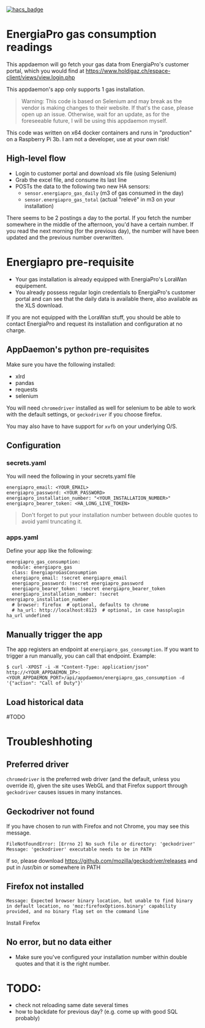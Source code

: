 [![hacs_badge](https://img.shields.io/badge/HACS-Default-41BDF5.svg?style=for-the-badge)](https://github.com/hacs/integration)

# EnergiaPro gas consumption readings
This appdaemon will go fetch your gas data from EnergiaPro's customer portal, which you would find at https://www.holdigaz.ch/espace-client/views/view.login.php

This appdaemon's app only supports 1 gas installation.

> Warning: This code is based on Selenium and may break as the vendor is making changes to their website. If that's the case, please open up an issue. Otherwise, wait for an update, as for the foreseeable future, I will be using this appdaemon myself.

This code was written on x64 docker containers and runs in "production" on a Raspberry Pi 3b. I am not a developer, use at your own risk!

## High-level flow
- Login to customer portal and download xls file (using Selenium)
- Grab the excel file, and consume its last line
- POSTs the data to the following two new HA sensors:
  - `sensor.energiapro_gas_daily` (m3 of gas consumed in the day)
  - `sensor.energiapro_gas_total` (actual "relevé" in m3 on your installation)

There seems to be 2 postings a day to the portal. If you fetch the number somewhere in the middle of the afternoon, you'd have a certain number. If you read the next morning (for the previous day), the number will have been updated and the previous number overwritten.

# Energiapro pre-requisite
- Your gas installation is already equipped with EnergiaPro's LoraWan equipement.
- You already possess regular login credentials to EnergiaPro's customer portal and can see that the daily data is available there, also available as the XLS download.

If you are not equipped with the LoraWan stuff, you should be able to contact EnergiaPro and request its installation and configuration at no charge.

## AppDaemon's python pre-requisites
Make sure you have the following installed:
- xlrd
- pandas
- requests
- selenium

You will need `chromedriver` installed as well for selenium to be able to work with the default settings, or `geckodriver` if you choose firefox.

You may also have to have support for `xvfb` on your underlying O/S.

## Configuration
### secrets.yaml
You will need the following in your secrets.yaml file

```
energiapro_email: <YOUR_EMAIL>
energiapro_password: <YOUR_PASSWORD>
energiapro_installation_number: "<YOUR_INSTALLATION_NUMBER>"
energiapro_bearer_token: <HA_LONG_LIVE_TOKEN>
```

> Don't forget to put your installation number between double quotes to avoid yaml truncating it.

### apps.yaml
Define your app like the following:

```
energiapro_gas_consumption:
  module: energiapro_gas
  class: EnergiaproGasConsumption
  energiapro_email: !secret energiapro_email
  energiapro_password: !secret energiapro_password
  energiapro_bearer_token: !secret energiapro_bearer_token
  energiapro_installation_number: !secret energiapro_installation_number
  # browser: firefox  # optional, defaults to chrome
  # ha_url: http://localhost:8123  # optional, in case hassplugin ha_url undefined
```

## Manually trigger the app
The app registers an endpoint at `energiapro_gas_consumption`. If you want to trigger a run manually, you can call that endpoint. Example:

```
$ curl -XPOST -i -H "Content-Type: application/json"  http://<YOUR_APPDAEMON_IP>:<YOUR_APPDAEMON_PORT>/api/appdaemon/energiapro_gas_consumption -d '{"action": "Call of Duty"}'
```

## Load historical data

#TODO

# Troubleshhoting
## Preferred driver
`chromedriver` is the preferred web driver (and the default, unless you override it), given the site uses WebGL and that Firefox support through `geckodriver` causes issues in many instances.

## Geckodriver not found
If you have chosen to run with Firefox and not Chrome, you may see this message.

```
FileNotFoundError: [Errno 2] No such file or directory: 'geckodriver'
Message: 'geckodriver' executable needs to be in PATH
```
If so, please download https://github.com/mozilla/geckodriver/releases and put in /usr/bin or somewhere in PATH

## Firefox not installed

```
Message: Expected browser binary location, but unable to find binary in default location, no 'moz:firefoxOptions.binary' capability provided, and no binary flag set on the command line
```

Install Firefox

## No error, but no data either
- Make sure you've configured your installation number within double quotes and that it is the right number.

# TODO:
- check not reloading same date several times
- how to backdate for previous day? (e.g. come up with good SQL probably)

